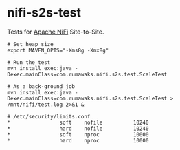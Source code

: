 # nifi-s2s-test
Tests for [Apache NiFi](https://nifi.apache.org/) Site-to-Site.

```
# Set heap size
export MAVEN_OPTS="-Xms8g -Xmx8g"

# Run the test
mvn install exec:java -Dexec.mainClass=com.rumawaks.nifi.s2s.test.ScaleTest

# As a back-ground job
mvn install exec:java -Dexec.mainClass=com.rumawaks.nifi.s2s.test.ScaleTest > /mnt/nifi/test.log 2>&1 &
```

```
# /etc/security/limits.conf
*                soft    nofile          10240
*                hard    nofile          10240
*                soft    nproc           10000
*                hard    nproc           10000
```
